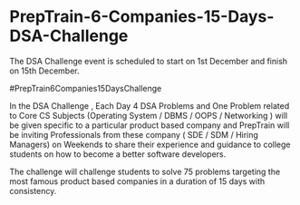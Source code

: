 # PrepTrain-6-Companies-15-Days-DSA-Challenge 

The DSA Challenge event is scheduled to start on 1st December and finish on 15th December.

#PrepTrain6Companies15DaysChallenge 

In the DSA Challenge , Each Day 4 DSA Problems and One Problem related to Core CS Subjects (Operating System / DBMS / OOPS / Networking ) will be given specific to a particular product based company and PrepTrain will be inviting Professionals from these company ( SDE / SDM / Hiring Managers) on Weekends to share their experience and guidance to college students on how to become a better software developers.


The challenge will challenge students to solve 75 problems targeting the most famous product based companies in a duration of 15 days with consistency.
